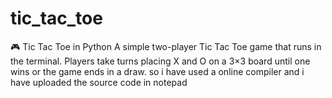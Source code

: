 # tic_tac_toe
🎮 Tic Tac Toe in Python A simple two-player Tic Tac Toe game that runs in the terminal. Players take turns placing X and O on a 3×3 board until one wins or the game ends in a draw.
so i have used a online compiler and i have uploaded the source code in notepad 
